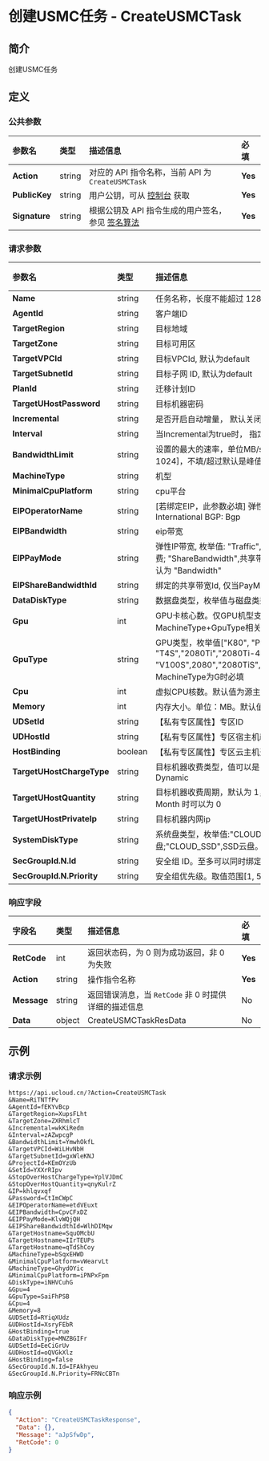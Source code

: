 # 创建USMC任务 - CreateUSMCTask

## 简介

创建USMC任务









## 定义

### 公共参数

| 参数名 | 类型 | 描述信息 | 必填 |
|:---|:---|:---|:---|
| **Action**     | string  | 对应的 API 指令名称，当前 API 为 `CreateUSMCTask`                        | **Yes** |
| **PublicKey**  | string  | 用户公钥，可从 [控制台](https://console.ucloud.cn/uapi/apikey) 获取                                             | **Yes** |
| **Signature**  | string  | 根据公钥及 API 指令生成的用户签名，参见 [签名算法](api/summary/signature.md)  | **Yes** |

### 请求参数

| 参数名 | 类型 | 描述信息 | 必填 |
|:---|:---|:---|:---|
| **Name** | string | 任务名称，长度不能超过 128 |**Yes**|
| **AgentId** | string | 客户端ID |**Yes**|
| **TargetRegion** | string | 目标地域 |**Yes**|
| **TargetZone** | string | 目标可用区 |**Yes**|
| **TargetVPCId** | string | 目标VPCId, 默认为default |**Yes**|
| **TargetSubnetId** | string | 目标子网 ID, 默认为default |**Yes**|
| **PlanId** | string | 迁移计划ID |**Yes**|
| **TargetUHostPassword** | string | 目标机器密码 |**Yes**|
| **Incremental** | string | 是否开启自动增量， 默认关闭 ture/false |No|
| **Interval** | string | 当Incremental为true时， 指定增量同步间隔，单位分钟 |No|
| **BandwidthLimit** | string | 设置的最大的速率，单位MB/s，公网/专线(0, 56]，用户网(0, 1024]，不填/超过默认是峰值 |No|
| **MachineType** | string | 机型 |No|
| **MinimalCpuPlatform** | string | cpu平台 |No|
| **EIPOperatorName** | string |  [若绑定EIP，此参数必填] 弹性IP的线路。枚举值:国际: International BGP: Bgp |No|
| **EIPBandwidth** | string | eip带宽 |No|
| **EIPPayMode** | string | 弹性IP带宽, 枚举值: "Traffic", 流量计费; "Bandwidth", 带宽计费; "ShareBandwidth",共享带宽模式. "Free":免费带宽模式.默认为 "Bandwidth" |No|
| **EIPShareBandwidthId** | string | 绑定的共享带宽Id, 仅当PayMode为ShareBandwidth时有效 |No|
| **DataDiskType** | string | 数据盘类型，枚举值与磁盘类型相同。不指定时使用系统盘类型 |No|
| **Gpu** | int | GPU卡核心数。仅GPU机型支持此字段（可选范围与MachineType+GpuType相关） |No|
| **GpuType** | string | GPU类型，枚举值["K80", "P40", "V100", "T4","T4A", "T4S","2080Ti","2080Ti-4C","1080Ti", "T4/4", "MI100", "V100S",2080","2080TiS","2080TiPro","3090","A100"]，MachineType为G时必填 |No|
| **Cpu** | int | 虚拟CPU核数。默认值为源主机核数 |No|
| **Memory** | int | 内存大小。单位：MB。默认值为源机器内存大小 |No|
| **UDSetId** | string | 【私有专区属性】专区ID |No|
| **UDHostId** | string | 【私有专区属性】专区宿主机id |No|
| **HostBinding** | boolean | 【私有专区属性】专区云主机开启宿住关联属性 |No|
| **TargetUHostChargeType** | string | 目标机器收费类型，值可以是 Year,Month,Dynamic， 默认为 Dynamic |No|
| **TargetUHostQuantity** | string | 目标机器收费周期，默认为 1，StopOverHostChargeType 为 Month 时可以为 0 |No|
| **TargetUHostPrivateIp** | string | 目标机器内网ip |No|
| **SystemDiskType** | string | 系统盘类型，枚举值:"CLOUD_RSSD",RSSD云盘;"CLOUD_SSD",SSD云盘。默认为CLOUD_RSSD |No|
| **SecGroupId.N.Id** | string | 安全组 ID。至多可以同时绑定5个安全组。 |No|
| **SecGroupId.N.Priority** | string | 安全组优先级。取值范围[1, 5] |No|

### 响应字段

| 字段名 | 类型 | 描述信息 | 必填 |
|:---|:---|:---|:---|
| **RetCode** | int | 返回状态码，为 0 则为成功返回，非 0 为失败 |**Yes**|
| **Action** | string | 操作指令名称 |**Yes**|
| **Message** | string | 返回错误消息，当 `RetCode` 非 0 时提供详细的描述信息 |No|
| **Data** | object | CreateUSMCTaskResData  |No|




## 示例

### 请求示例
    
```
https://api.ucloud.cn/?Action=CreateUSMCTask
&Name=RiTNTfPv
&AgentId=fEKYvBcp
&TargetRegion=XupsFLht
&TargetZone=ZXRhmlcT
&Incremental=wkKiRedm
&Interval=zAZwpcgP
&BandwidthLimit=YmwhOkfL
&TargetVPCId=WiLHvNbH
&TargetSubnetId=gxWleKNJ
&ProjectId=KEmOYzUb
&SetId=YXXrRIpv
&StopOverHostChargeType=YplVJDmC
&StopOverHostQuantity=qnyKulrZ
&IP=khlqvxqf
&Password=CtImCWpC
&EIPOperatorName=etdVEuxt
&EIPBandwidth=CpvCFxDZ
&EIPPayMode=KlvWQjQH
&EIPShareBandwidthId=WlhDIMqw
&TargetHostname=SquOMcbU
&TargetHostname=IIrTEUPs
&TargetHostname=qTdShCoy
&MachineType=bSqxEHWD
&MinimalCpuPlatform=vWearvLt
&MachineType=GhydOYic
&MinimalCpuPlatform=iPNPxFpm
&DiskType=iNHVCuhG
&Gpu=4
&GpuType=SaiFhPSB
&Cpu=4
&Memory=8
&UDSetId=RYiqXUdz
&UDHostId=XsryFEbR
&HostBinding=true
&DataDiskType=MNZBGIFr
&UDSetId=EeCiGrUv
&UDHostId=oQVGkXlz
&HostBinding=false
&SecGroupId.N.Id=IFAkhyeu
&SecGroupId.N.Priority=FRNcCBTn
```

### 响应示例
    
```json
{
  "Action": "CreateUSMCTaskResponse",
  "Data": {},
  "Message": "aJpSfwDp",
  "RetCode": 0
}
```





